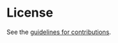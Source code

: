 # License

See the
[guidelines for contributions](https://github.com/boucadair/5g-slice-realization/blob/main/CONTRIBUTING.md).
